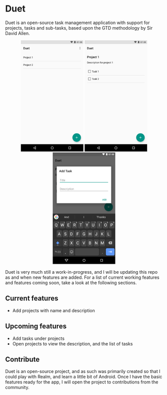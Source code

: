 # Duet

Duet is an open-source task management application with support for projects, tasks and sub-tasks, based upon the GTD methodology by Sir David Allen. 

<p align="center">
	<img src="Screenshots/screen1.png" width="200">
	<img src="Screenshots/screen2.png" width="200">
	<img src="Screenshots/screen3.png" width="200">
</p>

Duet is very much still a work-in-progress, and I will be updating this repo as and when new features are added. For a list of current working features and features coming soon, take a look at the following sections. 

## Current features

* Add projects with name and description

## Upcoming features

* Add tasks under projects
* Open projects to view the description, and the list of tasks

## Contribute

Duet is an open-source project, and as such was primarily created so that I could play with Realm, and learn a little bit of Android. Once I have the basic features ready for the app, I will open the project to contributions from the community. 